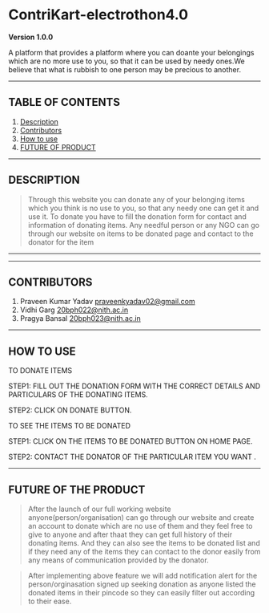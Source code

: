 # ContriKart-electrothon4.0

**Version 1.0.0**

A platform that provides a platform where you can doante your belongings which are no more use to you, so that it can be used by needy ones.We believe that what is rubbish to 
one person may be precious to another.
 
---

## TABLE OF CONTENTS

1. [Description](#description)
2. [Contributors](#contributors)
3. [How to use](#how-to-use)
4. [FUTURE OF PRODUCT](#future)

---
<a name="description"></a>
## DESCRIPTION

 >Through this website you can donate any of your belonging items which you think is no use to you, so that any needy one can get it and use it.
 > To donate you have to fill the donation form for contact and information of donating items. 
 > Any needful person or any NGO can go through our website on items to be donated page and contact to the donator for the item

---
<a name="demo-link"></a>

---
<a name="contributors"></a>
## CONTRIBUTORS

1. Praveen Kumar Yadav praveenkyadav02@gmail.com
2. Vidhi Garg 20bph022@nith.ac.in
3. Pragya Bansal 20bph023@nith.ac.in


---
<a name="how-to-use"></a>
## HOW TO USE
TO DONATE ITEMS

STEP1: FILL OUT THE DONATION FORM WITH THE CORRECT DETAILS AND PARTICULARS OF THE DONATING ITEMS.

STEP2: CLICK ON DONATE BUTTON.


TO SEE THE ITEMS TO BE DONATED


STEP1: CLICK ON THE ITEMS TO BE DONATED BUTTON ON HOME PAGE.

STEP2: CONTACT THE DONATOR OF THE PARTICULAR ITEM YOU WANT .

---
<a name="future"></a>
## FUTURE OF THE PRODUCT

>After the launch of our full working website anyone(person/organisation) can go through our website and create an account to donate which are no use of them and they feel free   to give to anyone and after thaat they can get full history of their donating items. And they can also see the items to be donated list and if they need any of the items they   can contact to the donor easily from any means of communication provided by the donator.

>After implementing above feature we will add notification alert for the person/orginasation signed up seeking donation as anyone listed the donated items in their pincode so   they can easily filter out according to their ease.  



